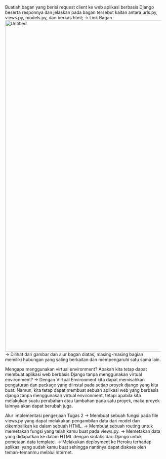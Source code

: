 Buatlah bagan yang berisi request client ke web aplikasi berbasis Django beserta responnya dan jelaskan pada bagan tersebut kaitan antara urls.py, views.py, models.py, dan berkas html;
-> Link Bagan : <img width="1072" alt="Untitled" src="https://user-images.githubusercontent.com/112611041/190314553-8e870d6a-da5e-4bb2-8536-d728110990ca.png">
-> Dilihat dari gambar dan alur bagan diatas, masing-masing bagian memiliki hubungan yang saling berkaitan dan mempengaruhi satu sama lain. 

Mengapa menggunakan virtual environment? Apakah kita tetap dapat membuat aplikasi web berbasis Django tanpa menggunakan virtual environment?
-> Dengan Virtual Environment kita dapat memisahkan pengaturan dan package yang diinstal pada setiap proyek django yang kita buat. Namun, kita tetap dapat membuat sebuah aplikasi web yang berbasis django tanpa menggunakan virtual environment, tetapi apabila kita melakukan suatu perubahan atau tambahan pada satu proyek, maka proyek lainnya akan dapat berubah juga.

Alur implementasi pengerjaan Tugas 2
-> Membuat sebuah fungsi pada file views.py yang dapat melakukan pengambilan data dari model dan dikembalikan ke dalam sebuah HTML.
-> Membuat sebuah routing untuk memetakan fungsi yang telah kamu buat pada views.py.
-> Memetakan data yang didapatkan ke dalam HTML dengan sintaks dari Django untuk pemetaan data template.
-> Melakukan deployment ke Heroku terhadap aplikasi yang sudah kamu buat sehingga nantinya dapat diakses oleh teman-temanmu melalui Internet.
